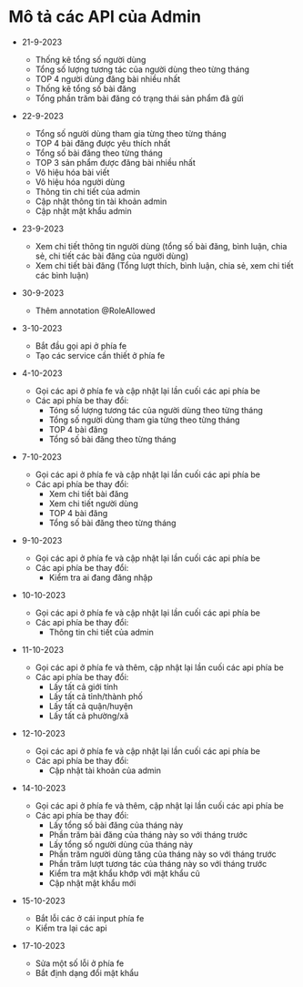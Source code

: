 # Mô tả các API của Admin
  * 21-9-2023 
      - Thống kê tổng số người dùng
      - Tổng số lượng tương tác của người dùng theo từng tháng
      - TOP 4 người dùng đăng bài nhiều nhất
      - Thống kê tổng số bài đăng
      - Tổng phần trăm bài đăng có trạng thái sản phẩm đã gửi

  * 22-9-2023 
      - Tổng số người dùng tham gia từng theo từng tháng
      - TOP 4 bài đăng được yêu thích nhất
      - Tổng số bài đăng theo từng tháng
      - TOP 3 sản phẩm được đăng bài nhiều nhất
      - Vô hiệu hóa bài viết
      - Vô hiệu hóa người dùng
      - Thông tin chi tiết của admin
      - Cập nhật thông tin tài khoản admin
      - Cập nhật mật khẩu admin

  * 23-9-2023
      - Xem chi tiết thông tin người dùng (tổng số bài đăng, bình luận, chia sẻ, chi tiết các bài đăng của người dùng)
      - Xem chi tiết bài đăng (Tổng lượt thích, bình luận, chia sẻ, xem chi tiết các bình luận)

  * 30-9-2023
      - Thêm annotation @RoleAllowed

 * 3-10-2023
      - Bắt đầu gọi api ở phía fe
      - Tạo các service cần thiết ở phía fe

 * 4-10-2023
      - Gọi các api ở phía fe và cập nhật lại lần cuối các api phía be
      - Các api phía be thay đổi:
         + Tóng số lượng tương tác của người dùng theo từng tháng
         + Tổng số người dùng tham gia từng theo từng tháng
         + TOP 4 bài đăng 
         + Tổng số bài đăng theo từng tháng

  * 7-10-2023
      - Gọi các api ở phía fe và cập nhật lại lần cuối các api phía be
      - Các api phía be thay đổi:
         + Xem chi tiết bài đăng
         + Xem chi tiết người dùng
         + TOP 4 bài đăng 
         + Tổng số bài đăng theo từng tháng

   * 9-10-2023
      - Gọi các api ở phía fe và cập nhật lại lần cuối các api phía be
      - Các api phía be thay đổi:
         + Kiểm tra ai đang đăng nhập

   * 10-10-2023
      - Gọi các api ở phía fe và cập nhật lại lần cuối các api phía be
      - Các api phía be thay đổi:
         + Thông tin chi tiết của admin

   * 11-10-2023
      - Gọi các api ở phía fe và thêm, cập nhật lại lần cuối các api phía be
      - Các api phía be thay đổi:
         + Lấy tất cả giới tính
         + Lấy tất cả tỉnh/thành phố
         + Lấy tất cả quận/huyện
         + Lấy tất cả phường/xã

   * 12-10-2023
      - Gọi các api ở phía fe và cập nhật lại lần cuối các api phía be
      - Các api phía be thay đổi:
         + Cập nhật tài khoản của admin
   * 14-10-2023
      - Gọi các api ở phía fe và thêm, cập nhật lại lần cuối các api phía be
      - Các api phía be thay đổi:
         + Lấy tổng số bài đăng của tháng này
         + Phần trăm bài đăng của tháng này so với tháng trước
         + Lấy tổng số người dùng của tháng này
         + Phần trăm người dùng tăng của tháng này so với tháng trước
         + Phần trăm lượt tương tác của tháng này so với tháng trước
         + Kiểm tra mật khẩu khớp với mật khẩu cũ
         + Cập nhật mật khẩu mới

   * 15-10-2023
      - Bắt lỗi các ở cái input phía fe
      - Kiểm tra lại các api
   * 17-10-2023
      - Sửa một số lỗi ở phía fe
      - Bắt định dạng đổi mật khẩu








